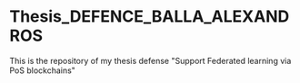 # Thesis_DEFENCE_BALLA_ALEXANDROS
This is the repository of my thesis defense "Support Federated learning via PoS blockchains"
